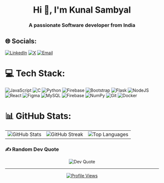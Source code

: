 <h1 align="center">Hi 👋, I'm Kunal Sambyal</h1>
<h3 align="center">A passionate Software developer from India</h3>

## 🌐 Socials:
[![LinkedIn](https://img.shields.io/badge/LinkedIn-%230077B5.svg?logo=linkedin&logoColor=white)](https://linkedin.com/in/kunal-sambyal)
[![X](https://img.shields.io/badge/X-black.svg?logo=X&logoColor=white)](https://x.com/Kunal_Sambyal)
[![Email](https://img.shields.io/badge/Email-D14836?logo=gmail&logoColor=white)](mailto:kunalsambyal9628@gmail.com)

# 💻 Tech Stack:
![JavaScript](https://img.shields.io/badge/javascript-%23323330.svg?style=for-the-badge&logo=javascript&logoColor=%23F7DF1E)
![C](https://img.shields.io/badge/c-%2300599C.svg?style=for-the-badge&logo=c&logoColor=white)
![Python](https://img.shields.io/badge/python-3670A0?style=for-the-badge&logo=python&logoColor=ffdd54)
![Firebase](https://img.shields.io/badge/firebase-%23039BE5.svg?style=for-the-badge&logo=firebase)
![Bootstrap](https://img.shields.io/badge/bootstrap-%238511FA.svg?style=for-the-badge&logo=bootstrap&logoColor=white)
![Flask](https://img.shields.io/badge/flask-%23000.svg?style=for-the-badge&logo=flask&logoColor=white)
![NodeJS](https://img.shields.io/badge/node.js-6DA55F?style=for-the-badge&logo=node.js&logoColor=white)
![React](https://img.shields.io/badge/react-%2320232a.svg?style=for-the-badge&logo=react&logoColor=%2361DAFB)
![Figma](https://img.shields.io/badge/figma-%23F24E1E.svg?style=for-the-badge&logo=figma&logoColor=white)
![MySQL](https://img.shields.io/badge/mysql-4479A1.svg?style=for-the-badge&logo=mysql&logoColor=white)
![Firebase](https://img.shields.io/badge/firebase-a08021?style=for-the-badge&logo=firebase&logoColor=ffcd34)
![NumPy](https://img.shields.io/badge/numpy-%23013243.svg?style=for-the-badge&logo=numpy&logoColor=white)
![Git](https://img.shields.io/badge/git-%23F05033.svg?style=for-the-badge&logo=git&logoColor=white)
![Docker](https://img.shields.io/badge/docker-%230db7ed.svg?style=for-the-badge&logo=docker&logoColor=white)

# 📊 GitHub Stats:
<table align="center">
  <tr>
    <td><img src="https://github-readme-stats.vercel.app/api?username=KunalSambyal&theme=dark&hide_border=false&include_all_commits=false&count_private=false" alt="GitHub Stats" /></td>
    <td><img src="https://nirzak-streak-stats.vercel.app/?user=KunalSambyal&theme=dark&hide_border=false" alt="GitHub Streak" /></td>
    <td><img src="https://github-readme-stats.vercel.app/api/top-langs/?username=KunalSambyal&theme=dark&hide_border=false&include_all_commits=false&count_private=false&layout=compact" alt="Top Languages" /></td>
  </tr>
</table>

### ✍️ Random Dev Quote
<p align="center">
  <img src="https://quotes-github-readme.vercel.app/api?type=horizontal&theme=dark" alt="Dev Quote" />
</p>

---
<p align="center">
  <a href="https://visitcount.itsvg.in">
    <img src="https://visitcount.itsvg.in/api?id=KunalSambyal&icon=0&color=0" alt="Profile Views" />
  </a>
</p>
